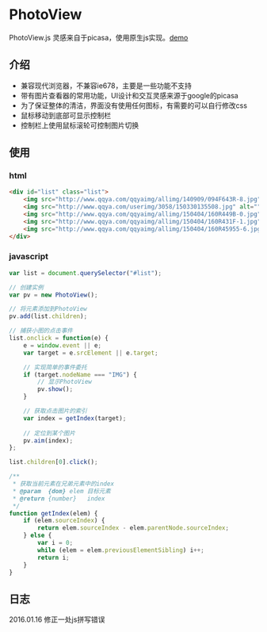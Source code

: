 # PhotoView
  PhotoView.js 灵感来自于picasa，使用原生js实现。[demo](//jsfiddle.net/Lianer/ycufgx97/embedded/result,html,css,js/)

## 介绍

- 兼容现代浏览器，不兼容ie678，主要是一些功能不支持
- 带有图片查看器的常用功能，UI设计和交互灵感来源于google的picasa
- 为了保证整体的清洁，界面没有使用任何图标，有需要的可以自行修改css
- 鼠标移动到底部可显示控制栏
- 控制栏上使用鼠标滚轮可控制图片切换
 
## 使用

### html
```html
<div id="list" class="list">
    <img src="http://www.qqya.com/qqyaimg/allimg/140909/094F643R-8.jpg" alt="">
    <img src="http://www.qqya.com/userimg/3058/150330135508.jpg" alt="">
    <img src="http://www.qqya.com/qqyaimg/allimg/150404/160R449B-0.jpg" alt="">
    <img src="http://www.qqya.com/qqyaimg/allimg/150404/160R431F-1.jpg" alt="">
    <img src="http://www.qqya.com/qqyaimg/allimg/150404/160R45955-6.jpg" alt="">
</div>
```

### javascript
```js
var list = document.querySelector("#list");

// 创建实例
var pv = new PhotoView();

// 将元素添加到PhotoView
pv.add(list.children);

// 捕获小图的点击事件
list.onclick = function(e) {
    e = window.event || e;
    var target = e.srcElement || e.target;

    // 实现简单的事件委托
    if (target.nodeName === "IMG") {
        // 显示PhotoView
        pv.show();
    }

    // 获取点击图片的索引
    var index = getIndex(target);
    
    // 定位到某个图片
    pv.aim(index);
};

list.children[0].click();

/**
 * 获取当前元素在兄弟元素中的index
 * @param  {dom} elem 目标元素
 * @return {number}   index
 */
function getIndex(elem) {
    if (elem.sourceIndex) {
        return elem.sourceIndex - elem.parentNode.sourceIndex;
    } else {
        var i = 0;
        while (elem = elem.previousElementSibling) i++;
        return i;
    }
}
```


## 日志
  2016.01.16 修正一处js拼写错误
